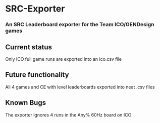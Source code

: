 # SRC-Exporter
### An SRC Leaderboard exporter for the Team ICO/GENDesign games

## Current status
Only ICO full game runs are exported into an ico.csv file

## Future functionality
All 4 games and CE with level leaderboards exported into neat .csv files

## Known Bugs
The exporter ignores 4 runs in the Any% 60Hz board on ICO